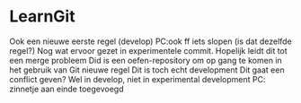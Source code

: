 # LearnGit
Ook een nieuwe eerste regel (develop)
PC:ook ff iets slopen (is dat dezelfde regel?)
Nog wat ervoor gezet in experimentele commit. Hopelijk leidt dit tot een merge probleem
Did is een oefen-repository om op gang te komen in het gebruik van Git
nieuwe regel
Dit is toch echt development
Dit gaat een conflict geven? Wel in develop, niet in experimental development
PC: zinnetje aan einde toegevoegd
